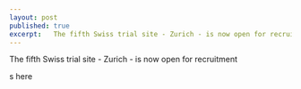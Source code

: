 ```yaml
---
layout: post
published: true
excerpt:   The fifth Swiss trial site - Zurich - is now open for recruitment
---
```


The fifth Swiss trial site - Zurich - is now open for recruitment

s here
